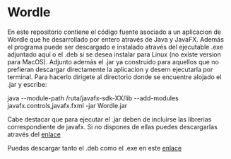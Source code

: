 # Wordle
En este repositorio contiene el código fuente asociado a un aplicacion de Wordle que he desarrollado por entero através de Java y JavaFX. Además el programa puede ser descargado e instalado através del ejecutable .exe adjuntado aquí o el .deb si se desea instalar para Linux (no existe version para MacOS). Adjunto además el .jar ya construido para aquellos que no prefieran descargar directamente la aplicacion y desern ejecutarla por terminal. Para hacerlo dirigete al directorio donde se encuentre alojado el .jar y escribe:

java --module-path /ruta/javafx-sdk-XX/lib --add-modules javafx.controls,javafx.fxml -jar Wordle.jar

Cabe destacar que para ejecutar el .jar deben de incluirse las librerias correspondiente de javafx. Si no dispones de ellas puedes descargarlas através del [enlace](https://gluonhq.com/products/javafx/)

Puedas descargar tanto el .deb como el .exe en este [enlace]()
